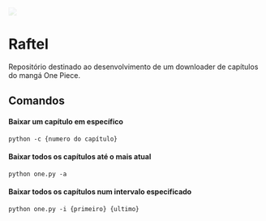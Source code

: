 <img style="opacity: 0.12" src=https://pm1.narvii.com/6194/734f82bdfd2c5e4efeababcb3ef73ccd696bc4bc_hq.jpg>
</img>

<h1>Raftel</h1>
<p>Repositório destinado ao desenvolvimento de um downloader de capítulos do mangá One Piece.</p>

<h2>Comandos</h2>

<h4>Baixar um capítulo em específico</h4>

```
python -c {numero do capítulo} 
```

<h4>Baixar todos os capítulos até o mais atual</h4>

```
python one.py -a 
```

<h4>Baixar todos os capítulos num intervalo especificado</h4>

```
python one.py -i {primeiro} {ultimo} 
```
